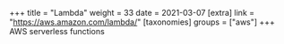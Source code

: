 +++
title = "Lambda"
weight = 33
date = 2021-03-07
[extra]
link = "https://aws.amazon.com/lambda/"
[taxonomies]
groups = ["aws"]
+++
AWS serverless functions

